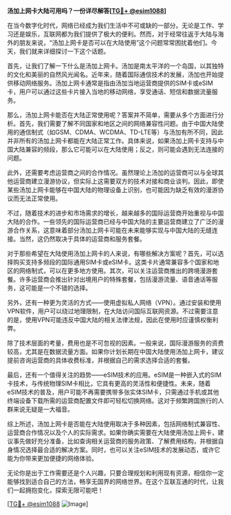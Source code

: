 **汤加上网卡大陆可用吗？一份详尽解答[[TG💪+ @esim1088](https://t.me/s/esim1088)]**

在当今数字化时代，网络已经成为我们生活中不可或缺的一部分。无论是工作、学习还是娱乐，互联网都为我们提供了极大的便利。然而，对于经常往返于大陆与海外的朋友来说，“汤加上网卡是否可以在大陆使用”这个问题常常困扰着他们。今天，我们就来详细探讨一下这个话题。

首先，让我们了解一下什么是汤加上网卡。汤加是南太平洋的一个岛国，以其独特的文化和美丽的自然风光闻名。近年来，随着国际通信技术的发展，汤加也开始提供移动网络服务。汤加上网卡通常是指由汤加当地运营商提供的SIM卡或eSIM卡，用户可以通过这些卡片接入当地的移动网络，享受通话、短信和数据流量服务。

那么，汤加上网卡能否在大陆正常使用呢？答案并不简单，需要从多个方面进行分析。首先，我们需要了解不同国家和地区之间的网络兼容性问题。由于中国大陆使用的通信制式（如GSM、CDMA、WCDMA、TD-LTE等）与汤加有所不同，因此并非所有的汤加上网卡都能在大陆正常工作。具体来说，如果汤加上网卡支持与中国大陆兼容的频段，那么它可能可以在大陆使用；反之，则可能会遇到无法连接的问题。

此外，还需要考虑运营商之间的合作情况。虽然理论上汤加的运营商可以与全球其他运营商建立漫游协议，但实际上这需要双方的技术对接和商业谈判。因此，即使某些汤加上网卡能够在中国大陆的物理设备上识别，也可能因为缺乏有效的漫游协议而无法正常使用。

不过，随着技术的进步和市场需求的增长，越来越多的国际运营商开始重视与中国大陆的合作。一些领先的国际运营商已经与中国大陆的主要运营商建立了广泛的漫游合作关系，这意味着部分汤加上网卡可能在未来能够实现与中国大陆的无缝连接。当然，这仍然取决于具体的运营商和服务套餐。

对于那些希望在大陆使用汤加上网卡的人来说，有哪些解决方案呢？首先，可以选择购买支持多频段的国际通用SIM卡或eSIM卡。这类卡片通常兼容多个国家和地区的网络制式，可以在更多地方使用。其次，可以关注运营商推出的跨境漫游套餐。许多运营商会推出针对出境用户的特殊套餐，包括漫游流量、语音通话等服务，这可能是一个不错的选择。

另外，还有一种更为灵活的方式——使用虚拟私人网络（VPN）。通过安装和使用VPN软件，用户可以绕过地理限制，在大陆访问国际互联网资源。不过需要注意的是，使用VPN可能违反中国大陆的相关法律法规，因此在使用时应谨慎权衡利弊。

除了技术层面的考量，费用也是不可忽视的因素。一般来说，国际漫游服务的资费较高，尤其是在数据流量方面。如果你计划长期在中国大陆使用汤加上网卡，建议提前咨询运营商的具体收费标准，并根据自己的需求选择合适的套餐。

最后，还有一个值得关注的趋势——eSIM技术的应用。eSIM是一种嵌入式的SIM卡技术，与传统物理SIM卡相比，它具有更高的灵活性和便捷性。未来，随着eSIM技术的普及，用户可能不再需要携带多张实体SIM卡，只需通过手机或其他终端设备下载所需的运营商配置文件即可轻松切换网络。这对于频繁跨国旅行的人群来说无疑是一大福音。

综上所述，汤加上网卡是否能在大陆使用取决于多种因素，包括网络制式兼容性、运营商合作情况以及个人的实际需求。如果你确实需要在大陆使用汤加上网卡，建议事先做好充分准备，比如查询相关运营商的服务政策、了解费用结构，并根据自身情况选择最合适的解决方案。同时，也可以关注eSIM技术的发展动态，或许它能为你带来更加便捷的网络体验。

无论你是出于工作需要还是个人兴趣，只要合理规划和利用现有资源，相信你一定能够找到适合自己的方法，畅享无国界的网络世界。在这个互联互通的时代，让我们一起拥抱变化，探索无限可能吧！

[[TG💪+ @esim1088](https://t.me/s/esim1088) ![Image](https://i.postimg.cc/4NQfJmqS/Snipaste-2025-05-13-00-14-12.png)]